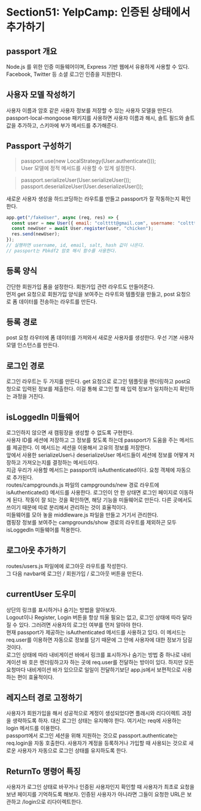 # Section51: YelpCamp: 인증된 상태에서 추가하기

## passport 개요

Node.js 를 위한 인증 미들웨어이며, Express 기반 웹에서 유용하게 사용할 수 있다. Facebook, Twitter 등 소셜 로그인 인증을 지원한다.

## 사용자 모델 작성하기

사용자 이름과 암호 같은 사용자 정보를 저장할 수 있는 사용자 모델을 만든다.
passport-local-mongoose 패키지를 사용하면 사용자 이름과 해시, 솔트 필드와 솔트 값을 추가하고, 스키마에 부가 메서드를 추가해준다.

## Passport 구성하기

> passport.use(new LocalStrategy(User.authenticate()));  
> User 모델에 정적 메서드를 사용할 수 있게 설정한다.

> passport.serializeUser(User.serializeUser());  
> passport.deserializeUser(User.deserializeUser());

새로운 사용자 생성을 하드코딩하는 라우트를 만들고 passport가 잘 작동하는지 확인한다.

```js
app.get("/fakeUser", async (req, res) => {
  const user = new User({ email: "coltttt@gmail.com", username: "coltttt" });
  const newUser = await User.register(user, "chicken");
  res.send(newUser);
});
// 실행하면 username, id, email, salt, hash 값이 나온다.
// passport는 Pbkdf2 암호 해시 함수를 사용한다.
```

## 등록 양식

간단한 회원가입 폼을 설정한다. 회원가입 관련 라우트도 만들어준다.  
먼저 get 요청으로 회원가입 양식을 보여주는 라우트와 템플릿을 만들고, post 요청으로 폼 데이터를 전송하는 라우트를 만든다.

## 등록 경로

post 요청 라우터에 폼 데이터를 가져와서 새로운 사용자를 생성한다. 우선 기본 사용자 모델 인스턴스를 만든다.

## 로그인 경로

로그인 라우트는 두 가지를 만든다. get 요청으로 로그인 템플릿을 렌더링하고 post요청으로 입력된 정보를 제출한다. 이걸 통해 로그인 할 때 입력 정보가 일치하는지 확인하는 과정을 거친다.

## isLoggedIn 미들웨어

로그인하지 않으면 새 캠핑장을 생성할 수 없도록 구현한다.  
사용자 ID를 세션에 저장하고 그 정보를 찾도록 하는데 passport가 도움을 주는 메서드를 제공한다. 이 메서드는 세션을 이용해서 고유의 정보를 저장한다.  
앞에서 사용한 serializeUser나 deserializeUser 메서드들이 세션에 정보를 어떻게 저장하고 가져오는지를 결정하는 메서드이다.  
지금 우리가 사용할 메서드는 passport의 isAuthenticated이다. 요청 객체에 자동으로 추가된다.  
routes/campgrounds.js 파일의 campgrounds/new 경로 라우트에 isAuthenticated() 메서드를 사용한다. 로그인이 안 한 상태면 로그인 페이지로 이동하게 된다. 작동이 잘 되는 것을 확인하면, 해당 기능을 미들웨어로 만든다. 다른 곳에서도 쓰이기 때문에 따로 분리해서 관리하는 것이 효율적이다.  
미들웨어를 모아 놓을 middleware.js 파일을 만들고 거기서 관리한다.  
캠핑장 정보를 보여주는 campgrounds/show 경로의 라우트를 제외하곤 모두 isLoggedIn 미들웨어를 적용한다.

## 로그아웃 추가하기

routes/users.js 파일에에 로그아웃 라우트를 작성한다.  
그 다음 navbar에 로그인 / 회원가입 / 로그아웃 버튼을 만든다.

## currentUser 도우미

상단의 링크를 표시하거나 숨기는 방법을 알아보자.  
Logout이나 Register, Login 버튼을 항상 띄울 필요는 없고, 로그인 상태에 따라 달라질 수 있다. 그러려면 사용자의 로그인 여부를 먼저 알아야 한다.  
현재 passport가 제공하는 isAuthenticated 메서드를 사용하고 있다. 이 메서드는 req.user를 이용하면 자동으로 정보를 담기 때문에 그 안에 사용자에 대한 정보가 담길 것이다.  
로그인 상태에 따라 내비게이션 바에서 링크를 표시하거나 숨기는 방법 중 하나로 내비게이션 바 호은 렌더링하고자 하는 곳에 req.user를 전달하는 방이이 있다. 하지만 모든 요청마다 내비게이션 바가 있으므로 일일이 전달하기보단 app.js에서 보편적으로 사용하는 편이 효율적이다.

## 레지스터 경로 고정하기

사용자가 회원가입을 해서 성공적으로 계정이 생성되었다면 플래시와 리다이렉트 과정을 생략하도록 하자. 대신 로그인 상태는 유지해야 한다. 여기서는 req에 사용하는 login 메서드를 이용한다.  
passport에서 로그인 세션을 위해 지원하는 것으로 passport.authenticate는 req.login을 자동 호출한다. 사용자가 계정을 등록하거나 가입할 때 사용되는 것으로 새로운 사용자가 자동으로 로그인 상태를 유지하도록 한다.

## ReturnTo 명령어 특징

사용자가 로그인 상태로 바꾸거나 인증된 사용자인지 확인할 때 사용자가 최초로 요청을 보낸 페이지를 기억하도록 해보자. 인증된 사용자가 아니라면 그들이 요청한 URL은 보관하고 /login으로 리다이렉트한다.

